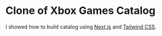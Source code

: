 # Clone of Xbox Games Catalog

I showed how to build catalog using [Next.js](https://nextjs.org) and [Tailwind CSS](https://tailwindcss.com).


